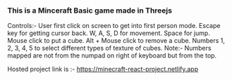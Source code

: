<h3>This is a Minceraft Basic game made in Threejs</h3>

Controls:-
User first click on screen to get into first person mode.
Escape key for getting cursor back.
W, A, S, D for movement.
Space for jump.
Mouse click to put a cube.
Alt + Mouse click to remove a cube.
Numbers 1, 2, 3, 4, 5 to select different types of texture of cubes.
Note:- Numbers mapped are not from the numpad on right of keyboard but from the top.

<div>Hosted project link is :- <a href="https://minecraft-react-project.netlify.app">https://minecraft-react-project.netlify.app</a> </div>
